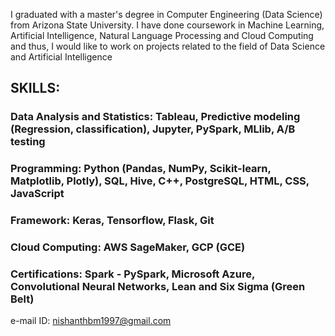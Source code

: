 I graduated with a master's degree in Computer Engineering (Data Science) from Arizona State University. I have done coursework in Machine Learning, Artificial Intelligence, Natural Language Processing and Cloud Computing and thus, I would like to work on projects related to the field of Data Science and Artificial Intelligence

## SKILLS:
### Data Analysis and Statistics: Tableau, Predictive modeling (Regression, classification), Jupyter, PySpark, MLlib, A/B testing 
### Programming: Python (Pandas, NumPy, Scikit-learn, Matplotlib, Plotly), SQL, Hive, C++, PostgreSQL, HTML, CSS, JavaScript
### Framework: Keras, Tensorflow, Flask, Git
### Cloud Computing: AWS SageMaker, GCP (GCE)
### Certifications: Spark - PySpark, Microsoft Azure, Convolutional Neural Networks, Lean and Six Sigma (Green Belt)

e-mail ID: nishanthbm1997@gmail.com 
